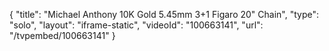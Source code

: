 {
    "title": "Michael Anthony 10K Gold 5.45mm 3+1 Figaro 20\" Chain",
    "type": "solo",
    "layout": "iframe-static",
    "videoId": "100663141",
    "url": "\/tvpembed\/100663141"
}